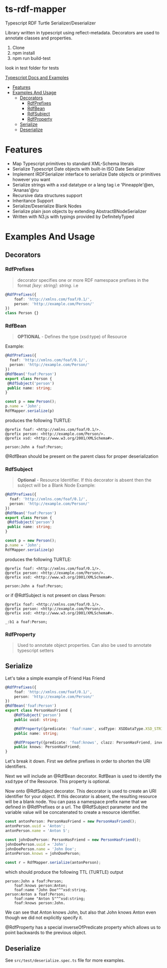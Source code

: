 # ts-rdf-mapper

Typescript RDF Turtle Serializer/Deserializer

Library written in typescript using reflect-metadata. Decorators are used to annotate classes and properties.

1. Clone
2. npm install
3. npm run build-test

look in test folder for tests

[Typescript Docs and Examples](https://antonsuhovatkin.bitbucket.io/)

- [Features](#features)
- [Examples And Usage](#examples-and-usage)
    * [Decorators](#decorators)
        + [RdfPrefixes](#rdfprefixes)
        + [RdfBean](#rdfbean)
        + [RdfSubject](#rdfsubject)
        + [RdfProperty](#rdfproperty)
    * [Serialize](#serialize)
    * [Deserialize](#deserialize)


# Features

* Map Typescript primitives to standard XML-Schema literals
* Serialize Typescript Date objects with built-in ISO Date Serializer
* Implement IRDFSerializer interface to serialize Date objects or primitives however you want
* Serialize strings with a xsd datatype or a lang tag i.e 'Pineapple'@en, 'Ananas'@ru
* Recursive data structures support
* Inheritance Support
* Serialize/Deserialize Blank Nodes
* Serialize plain json objects by extending AbstractBNodeSerializer
* Written with N3.js with typings provided by DefinitelyTyped

# Examples And Usage
## Decorators
### RdfPrefixes
> decorator specifies one or more RDF namespace prefixes in the format *[key: string]: string*. i.e 

```ts
@RdfPrefixes({
    foaf: 'http://xmlns.com/foaf/0.1/',
    person: 'http://example.com/Person/'
})
class Person {}
```
### RdfBean
> **OPTIONAL** - Defines the type (xsd:type) of Resource

Example:

```ts
@RdfPrefixes({
  foaf: 'http://xmlns.com/foaf/0.1/',
  person: 'http://example.com/Person/'
})
@RdfBean('foaf:Person')
export class Person {
 @RdfSubject('person')
 public name: string;
}

const p = new Person();
p.name = 'John';
RdfMapper.serialize(p)
```
produces the following TURTLE:
```
@prefix foaf: <http://xmlns.com/foaf/0.1/>.
@prefix person: <http://example.com/Person/>.
@prefix xsd: <http://www.w3.org/2001/XMLSchema#>.

person:John a foaf:Person;
```

@RdfBean should be present on the parent class for proper deserialization

### RdfSubject
> **Optional** - Resource Identifier. If this decorator is absent then the subject will be a Blank Node
Example:

```ts
@RdfPrefixes({
  foaf: 'http://xmlns.com/foaf/0.1/',
  person: 'http://example.com/Person/'
})
@RdfBean('foaf:Person')
export class Person {
 @RdfSubject('person')
 public name: string;
}

const p = new Person();
p.name = 'John';
RdfMapper.serialize(p)
```
produces the following TURTLE:
```
@prefix foaf: <http://xmlns.com/foaf/0.1/>.
@prefix person: <http://example.com/Person/>.
@prefix xsd: <http://www.w3.org/2001/XMLSchema#>.

person:John a foaf:Person;
```

or if @RdfSubject is not present on class Person:

```
@prefix foaf: <http://xmlns.com/foaf/0.1/>.
@prefix person: <http://example.com/Person/>.
@prefix xsd: <http://www.w3.org/2001/XMLSchema#>.

_:b1 a foaf:Person;
```

### RdfProperty
> Used to annotate object properties. Can also be used to annotate typescript setters
## Serialize
Let's take a simple example of Friend Has Friend
```ts
@RdfPrefixes({
    foaf: 'http://xmlns.com/foaf/0.1/',
    person: 'http://example.com/Person/'
})
@RdfBean('foaf:Person')
export class PersonHasFriend {
    @RdfSubject('person')
    public uuid: string;

    @RdfProperty({predicate: 'foaf:name', xsdType: XSDDataType.XSD_STRING})
    public name: string;

    @RdfProperty({predicate: 'foaf:knows', clazz: PersonHasFriend, inverseOfPredicate: 'foaf:knows'})
    public knows: PersonHasFriend;
}
```
Let's break it down. First we define prefixes in order to shorten the URI identifiers.

Next we will include an @RdfBean decorator. RdfBean is used to identify the xsd:type of the Resource. 
This property is optional.

Now onto @RdfSubject decorator. This decorator is used to create an URI identifier for your object. If this decorator is absent, the resulting resource will be a blank node. You can pass a namespace prefix name that we defined in @RdfPrefixes or a url. The @RdfSubject parameter and the variable value will be concatenated to create a resource identifier.

```ts
const antonPerson: PersonHasFriend = new PersonHasFriend();
antonPerson.uuid = 'Anton';
antonPerson.name = 'Anton S';

const johnDoePerson: PersonHasFriend = new PersonHasFriend();
johnDoePerson.uuid = 'John';
johnDoePerson.name = 'John Doe';
antonPerson.knows = johnDoePerson;

const r = RdfMapper.serialize(antonPerson);
``` 

which should produce the following TTL (TURTLE) output

```
person:John a foaf:Person;
    foaf:knows person:Anton;
    foaf:name "John Doe"^^xsd:string.
person:Anton a foaf:Person;
    foaf:name "Anton S"^^xsd:string;
    foaf:knows person:John.
```

We can see that Anton knows John, but also that John knows Anton even though we did not explicitly specify it.

@RdfProperty has a special inverseOfPredicate property which allows us to point backwards to the previous object.
## Deserialize

See ```src/test/deserialize.spec.ts``` file for more examples.
